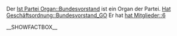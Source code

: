 Der [Ist Partei
Organ::Bundesvorstand](/wiki/Ist_Partei_Organ::Bundesvorstand "wikilink") ist
ein Organ der Partei. [Hat
Geschäftsordnung::Bundesvorstand\_GO](/wiki/Hat_Geschäftsordnung::Bundesvorstand_GO "wikilink")
Er hat [hat Mitglieder::6](hat_Mitglieder::6 "wikilink")

\_\_SHOWFACTBOX\_\_
